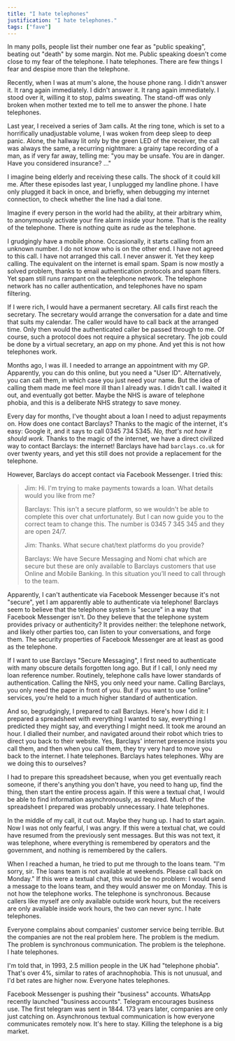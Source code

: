 ```yaml
---
title: "I hate telephones"
justification: "I hate telephones."
tags: ["fave"]
---
```


In many polls,
people list their number one fear as "public speaking",
beating out "death" by some margin.
Not me.
Public speaking doesn't come close to my fear of the telephone.
I hate telephones.
There are few things I fear and despise more than the telephone.

Recently, when I was at mum's alone, the house phone rang.
I didn't answer it.
It rang again immediately.
I didn't answer it.
It rang again immediately.
I stood over it, willing it to stop, palms sweating.
The stand-off was only broken when
mother texted me to tell me to answer the phone.
I hate telephones.

Last year, I received a series of 3am calls.
At the ring tone,
which is set to a horrifically unadjustable volume,
I was woken from deep sleep to deep panic.
Alone,
the hallway lit only by the green LED of the receiver,
the call was always the same,
a recurring nightmare:
a grainy tape recording of a man,
as if very far away,
telling me: "you may be unsafe.
You are in danger.
Have you considered insurance? ..."

I imagine being elderly and receiving these calls.
The shock of it could kill me.
After these episodes last year,
I unplugged my landline phone.
I have only plugged it back in once, and briefly,
when debugging my internet connection,
to check whether the line had a dial tone.

Imagine if every person in the world had the ability,
at their arbitrary whim,
to anonymously activate your fire alarm inside your home.
That is the reality of the telephone.
There is nothing quite as rude as the telephone.

I grudgingly have a mobile phone.
Occasionally, it starts calling from an unknown number.
I do not know who is on the other end.
I have not agreed to this call.
I have not arranged this call.
I never answer it.
Yet they keep calling.
The equivalent on the internet is email spam.
Spam is now mostly a solved problem,
thanks to email authentication protocols and spam filters.
Yet spam still runs rampant on the telephone network.
The telephone network has no caller authentication,
and telephones have no spam filtering.

If I were rich, I would have a permanent secretary.
All calls first reach the secretary.
The secretary would arrange the conversation for a date and time that suits my calendar.
The caller would have to call back at the arranged time.
Only then would the authenticated caller be passed through to me.
Of course, such a protocol does not require a physical secretary.
The job could be done by a virtual secretary, an app on my phone.
And yet this is not how telephones work.

Months ago, I was ill.
I needed to arrange an appointment with my GP.
Apparently, you can do this online, but you need a "User ID".
Alternatively, you can call them, in which case you just need your name.
But the idea of calling them made me feel more ill than I already was.
I didn't call.
I waited it out, and eventually got better.
Maybe the NHS is aware of telephone phobia,
and this is a deliberate NHS strategy to save money.

Every day for months,
I've thought about a loan I need to adjust repayments on.
How does one contact Barclays?
Thanks to the magic of the internet, it's easy:
Google it, and it says to call 0345 734 5345.
_No, that's not how it should work._
Thanks to the magic of the internet,
we have a direct civilized way to contact Barclays:
the internet!
Barclays have had `barclays.co.uk` for over twenty years,
and yet this still does not provide a replacement for the telephone.

However, Barclays do accept contact via Facebook Messenger.
I tried this:

> Jim: Hi. I'm trying to make payments towards a loan.
> What details would you like from me?
>
> Barclays: This isn't a secure platform,
> so we wouldn't be able to complete this over chat unfortunately.
> But I can now guide you to the correct team to change this.
> The number is 0345 7 345 345 and they are open 24/7.
>
> Jim: Thanks. What secure chat/text platforms do you provide?
>
> Barclays: We have Secure Messaging and Nomi chat which are secure
> but these are only available to Barclays customers that use Online and Mobile Banking.
> In this situation you’ll need to call through to the team.

Apparently, I can't authenticate via Facebook Messenger because it's not "secure",
yet I am apparently able to authenticate via telephone!
Barclays seem to believe that
the telephone system is "secure" in a way that Facebook Messenger isn't.
Do they believe that the telephone system provides privacy or authenticity?
It provides neither:
the telephone network, and likely other parties too,
can listen to your conversations, and forge them.
The security properties of Facebook Messenger are at least as good as the telephone.

If I want to use Barclays "Secure Messaging",
I first need to authenticate with many obscure details forgotten long ago.
But if I call, I only need my loan reference number.
Routinely, telephone calls have lower standards of authentication.
Calling the NHS, you only need your name.
Calling Barclays, you only need the paper in front of you.
But if you want to use "online" services,
you're held to a much higher standard of authentication.

And so, begrudgingly, I prepared to call Barclays.
Here's how I did it:
I prepared a spreadsheet with everything I wanted to say,
everything I predicted they might say,
and everything I might need.
It took me around an hour.
I dialled their number,
and navigated around their robot
which tries to direct you back to their website.
Yes, Barclays' internet presence insists you call them,
and then when you call them,
they try very hard to move you back to the internet.
I hate telephones.
Barclays hates telephones.
Why are we doing this to ourselves?

I had to prepare this spreadsheet because,
when you get eventually reach someone,
if there's anything you don't have,
you need to hang up, find the thing,
then start the entire process again.
If this were a textual chat,
I would be able to find information asynchronously, as required.
Much of the spreadsheet I prepared was probably unnecessary.
I hate telephones.

In the middle of my call, it cut out.
Maybe they hung up.
I had to start again.
Now I was not only fearful, I was angry.
If this were a textual chat,
we could have resumed from the previously sent messages.
But this was not text, it was telephone,
where everything is remembered by operators and the government,
and nothing is remembered by the callers.

When I reached a human,
he tried to put me through to the loans team.
"I'm sorry, sir. The loans team is not available at weekends. Please call back on Monday."
If this were a textual chat, this would be no problem:
I would send a message to the loans team,
and they would answer me on Monday.
This is not how the telephone works.
The telephone is synchronous.
Because callers like myself are only available outside work hours,
but the receivers are only available inside work hours,
the two can never sync.
I hate telephones.

Everyone complains about companies' customer service being terrible.
But the companies are not the real problem here.
The problem is the medium.
The problem is synchronous communication.
The problem is the telephone.
I hate telephones.

I'm told that, in 1993, 2.5 million people in the UK had "telephone phobia".
That's over 4%, similar to rates of arachnophobia.
This is not unusual, and I'd bet rates are higher now.
Everyone hates telephones.

Facebook Messenger is pushing their "business" accounts.
WhatsApp recently launched "business accounts".
Telegram encourages business use.
The first telegram was sent in 1844.
173 years later, companies are only just catching on.
Asynchronous textual communication is how everyone communicates remotely now.
It's here to stay.
Killing the telephone is a big market.
